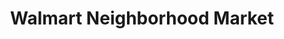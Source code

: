 ---
title: "Walmart Neighborhood Market"
url: /tulsa/walmart-neighborhood-market/
shop: supermarket
---